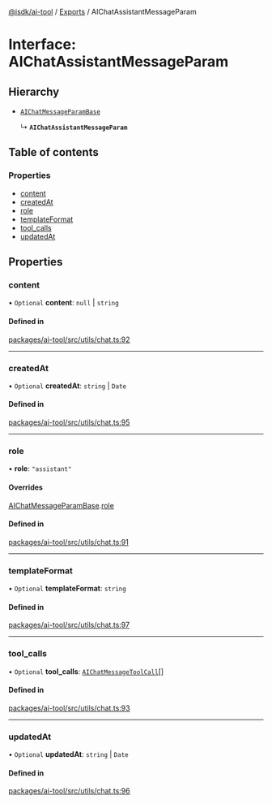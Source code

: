 [@isdk/ai-tool](../README.md) / [Exports](../modules.md) / AIChatAssistantMessageParam

# Interface: AIChatAssistantMessageParam

## Hierarchy

- [`AIChatMessageParamBase`](AIChatMessageParamBase.md)

  ↳ **`AIChatAssistantMessageParam`**

## Table of contents

### Properties

- [content](AIChatAssistantMessageParam.md#content)
- [createdAt](AIChatAssistantMessageParam.md#createdat)
- [role](AIChatAssistantMessageParam.md#role)
- [templateFormat](AIChatAssistantMessageParam.md#templateformat)
- [tool\_calls](AIChatAssistantMessageParam.md#tool_calls)
- [updatedAt](AIChatAssistantMessageParam.md#updatedat)

## Properties

### content

• `Optional` **content**: ``null`` \| `string`

#### Defined in

[packages/ai-tool/src/utils/chat.ts:92](https://github.com/isdk/ai-tool.js/blob/c5e620338f3b80d6ef09148577c5087098896d8b/src/utils/chat.ts#L92)

___

### createdAt

• `Optional` **createdAt**: `string` \| `Date`

#### Defined in

[packages/ai-tool/src/utils/chat.ts:95](https://github.com/isdk/ai-tool.js/blob/c5e620338f3b80d6ef09148577c5087098896d8b/src/utils/chat.ts#L95)

___

### role

• **role**: ``"assistant"``

#### Overrides

[AIChatMessageParamBase](AIChatMessageParamBase.md).[role](AIChatMessageParamBase.md#role)

#### Defined in

[packages/ai-tool/src/utils/chat.ts:91](https://github.com/isdk/ai-tool.js/blob/c5e620338f3b80d6ef09148577c5087098896d8b/src/utils/chat.ts#L91)

___

### templateFormat

• `Optional` **templateFormat**: `string`

#### Defined in

[packages/ai-tool/src/utils/chat.ts:97](https://github.com/isdk/ai-tool.js/blob/c5e620338f3b80d6ef09148577c5087098896d8b/src/utils/chat.ts#L97)

___

### tool\_calls

• `Optional` **tool\_calls**: [`AIChatMessageToolCall`](AIChatMessageToolCall.md)[]

#### Defined in

[packages/ai-tool/src/utils/chat.ts:93](https://github.com/isdk/ai-tool.js/blob/c5e620338f3b80d6ef09148577c5087098896d8b/src/utils/chat.ts#L93)

___

### updatedAt

• `Optional` **updatedAt**: `string` \| `Date`

#### Defined in

[packages/ai-tool/src/utils/chat.ts:96](https://github.com/isdk/ai-tool.js/blob/c5e620338f3b80d6ef09148577c5087098896d8b/src/utils/chat.ts#L96)
